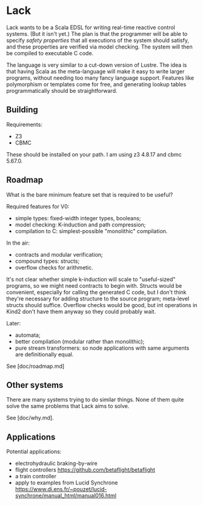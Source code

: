 # Lack

Lack wants to be a Scala EDSL for writing real-time reactive control systems.
(But it isn't yet.)
The plan is that the programmer will be able to specify _safety properties_ that all executions of the system should satisfy, and these properties are verified via model checking.
The system will then be compiled to executable C code.

The language is very similar to a cut-down version of Lustre.
The idea is that having Scala as the meta-language will make it easy to write larger programs, without needing too many fancy language support.
Features like polymorphism or templates come for free, and generating lookup tables programmatically should be straightforward.

## Building
Requirements:
* Z3
* CBMC

These should be installed on your path.
I am using z3 4.8.17 and cbmc 5.67.0.

## Roadmap

What is the bare minimum feature set that is required to be useful?

Required features for V0:
* simple types: fixed-width integer types, booleans;
* model checking: K-induction and path compression;
* compilation to C: simplest-possible "monolithic" compilation.

In the air:
* contracts and modular verification;
* compound types: structs;
* overflow checks for arithmetic.

It's not clear whether simple k-induction will scale to "useful-sized" programs, so we might need contracts to begin with.
Structs would be convenient, especially for calling the generated C code, but I don't think they're necessary for adding structure to the source program; meta-level structs should suffice.
Overflow checks would be good, but int operations in Kind2 don't have them anyway so they could probably wait.

Later:
* automata;
* better compilation (modular rather than monolithic);
* pure stream transformers: so node applications with same arguments are definitionally equal.

See [doc/roadmap.md]

## Other systems

There are many systems trying to do similar things.
None of them quite solve the same problems that Lack aims to solve.

See [doc/why.md].

## Applications

Potential applications:
* electrohydraulic braking-by-wire
* flight controllers https://github.com/betaflight/betaflight
* a train controller
* apply to examples from Lucid Synchrone https://www.di.ens.fr/~pouzet/lucid-synchrone/manual_html/manual016.html